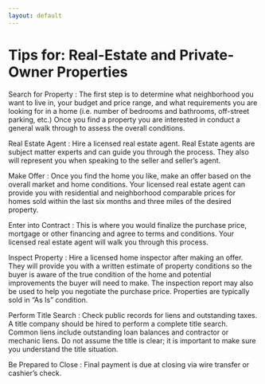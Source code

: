 ```yaml
---
layout: default
---
```


# Tips for: Real-Estate and Private-Owner Properties

Search for Property
:    The first step is to determine what neighborhood you want to live in, your budget and price range, and what requirements you are looking for in a home (i.e. number of bedrooms and bathrooms, off-street parking, etc.) Once you find a property you are interested in conduct a general walk through to assess the overall conditions. 

Real Estate Agent
:    Hire a licensed real estate agent.  Real Estate agents are subject matter experts and can guide you through the process.  They also will represent you when speaking to the seller and seller’s agent. 

Make Offer
:    Once you find the home you like, make an offer based on the overall market and home conditions. Your licensed real estate agent can provide you with residential and neighborhood comparable prices for homes sold within the last six months and three miles of the desired property. 

Enter into Contract
:    This is where you would finalize the purchase price, mortgage or other financing and agree to terms and conditions. Your licensed real estate agent will walk you through this process. 

Inspect Property
:    Hire a licensed home inspector after making an offer. They will provide you with a written estimate of property conditions so the buyer is aware of the true condition of the home and potential improvements the buyer will need to make. The inspection report may also be used to help you negotiate the purchase price. Properties are typically sold in “As Is” condition.

Perform Title Search
:    Check public records for liens and outstanding taxes. A title company should be hired to perform a complete title search. Common liens include outstanding loan balances and contractor or mechanic liens. Do not assume the title is clear; it is important to make sure you understand the title situation. 

Be Prepared to Close
:    Final payment is due at closing via wire transfer or cashier’s check. 


